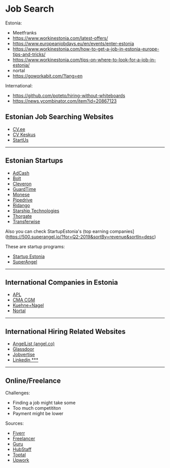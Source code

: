 # Job Search


Estonia:
- Meetfranks
- https://www.workinestonia.com/latest-offers/
- https://www.europeanjobdays.eu/en/events/enter-estonia
- https://www.workinestonia.com/how-to-get-a-job-in-estonia-europe-tips-and-tricks/
- https://www.workinestonia.com/tips-on-where-to-look-for-a-job-in-estonia/
- nortal
- https://goworkabit.com/?lang=en

International:
- https://github.com/poteto/hiring-without-whiteboards
- https://news.ycombinator.com/item?id=20867123






## Estonian Job Searching Websites

- [CV.ee](https://www.cv.ee/english)
- [CV Keskus](https://www.cvkeskus.ee/)
- [StartUs](https://www.startus.cc/jobs/estonia)

---

## Estonian Startups

- [AdCash](https://adcash.workable.com/)
- [Bolt](https://careers.bolt.eu/)
- [Cleveron](https://cleveron.com/careers)
- [GuardTime](https://guardtime.com/about/jobs)
- [Monese](https://careers.monese.com/jobs)
- [Pipedrive](https://www.pipedrive.com/en/jobs)
- [Ridango](https://ridango.com/join-us/)
- [Starship Technologies](https://www.starship.xyz/careers/)
- [Thorgate](https://thorgate.eu/jobs/)
- [Transferwise](https://transferwise.com/jobs/)

Also you can check StartupEstonia's (top earning companies](https://500.superangel.io/?for=Q2-2019&sortBy=revenue&sortIn=desc)

These are startup programs:

- [Startup Estonia](https://www.startupestonia.ee/)
- [SuperAngel](https://www.superangel.io/)

---

## International Companies in Estonia

- [APL](https://career2.successfactors.eu/career?company=C0002716868P&site=VjItSmFoc1VqUEliN25XSmxwcnB4TjZ5QT09)
- [CMA CGM](https://career2.successfactors.eu/portalcareer?company=C0002716868P)
- [Kuehne+Nagel](https://jobs.kuehne-nagel.com/global/en/search-results?qcountry=ESTONIA)
- [Nortal](https://nortal.com/careers/#c-job-offers)

---

## International Hiring Related Websites

- [AngelList (angel.co)](https://angel.co/jobs#find/f!%7B%22locations%22%3A%5B%22398235-Tallinna%20linn%2C%20Estonia%22%5D%7D)
- [Glassdoor](https://www.glassdoor.com/Job/tallinn-jobs-SRCH_IL.0,7_IC2775919.htm)
- [Jobvertise](http://www.jobvertise.com/jobs/search?query=&city=&country=EE&button=Search+Jobs)
- [Linkedin ***](https://www.linkedin.com/jobs/search/?geoId=102974008&location=Estonia)

---

## Online/Freelance

Challenges:
- Finding a job might take some 
- Too much competititon
- Payment might be lower

Sources:
- [Fiverr](https://www.fiverr.com/)
- [Freelancer](https://www.freelancer.com/jobs/)
- [Guru](https://www.guru.com/)
- [HubStaff](https://talent.hubstaff.com/search/jobs)
- [Toptal](https://www.toptal.com/)
- [Upwork](https://www.upwork.com/)
